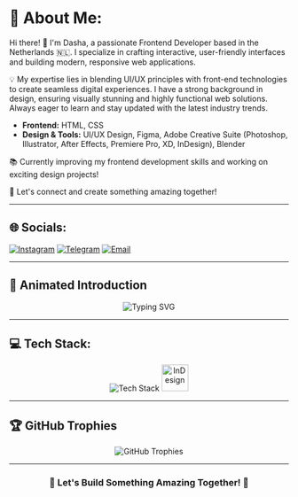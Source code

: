 # 💫 About Me:
Hi there! 👋 I'm Dasha, a passionate Frontend Developer based in the Netherlands 🇳🇱. I specialize in crafting interactive, user-friendly interfaces and building modern, responsive web applications.

💡 My expertise lies in blending UI/UX principles with front-end technologies to create seamless digital experiences. I have a strong background in design, ensuring visually stunning and highly functional web solutions. Always eager to learn and stay updated with the latest industry trends.


- **Frontend:** HTML, CSS
- **Design & Tools:** UI/UX Design, Figma, Adobe Creative Suite (Photoshop, Illustrator, After Effects, Premiere Pro, XD, InDesign), Blender

📚 Currently improving my frontend development skills and working on exciting design projects!

💬 Let's connect and create something amazing together!

---
## 🌐 Socials:
[![Instagram](https://img.shields.io/badge/Instagram-%23E4405F.svg?logo=Instagram&logoColor=white)](https://instagram.com/dashaa.tk) [![Telegram](https://img.shields.io/badge/Telegram-2CA5E0?logo=telegram&logoColor=white)](https://t.me/dashaatk) [![Email](https://img.shields.io/badge/Email-D14836?logo=gmail&logoColor=white)](mailto:daryna2003tk@gmail.com)

---
## 🚀 Animated Introduction
<p align="center">
  <img src="https://readme-typing-svg.demolab.com?font=Fira+Code&weight=600&size=22&pause=1000&color=32CD32&center=true&vCenter=true&width=600&lines=Frontend+Developer;UI%2FUX+Designer;Creative+Thinker;Always+Learning+New+Technology" alt="Typing SVG">
</p>

---
## 💻 Tech Stack:
<p align="center">
  <img src="https://skillicons.dev/icons?i=html,css,figma,git,ae,ai,ps" alt="Tech Stack">
  <img src="https://upload.wikimedia.org/wikipedia/commons/4/48/Adobe_InDesign_CC_icon.svg" alt="InDesign" width="48" height="48">
</p>

---

## 🏆 GitHub Trophies
<p align="center">
  <img src="https://github-profile-trophy.vercel.app/?username=dashaaaa21&theme=darkhub&no-frame=false&no-bg=true&margin-w=4" alt="GitHub Trophies">
</p>

---
<h3 align="center">🚀 Let's Build Something Amazing Together! 🚀</h3>


